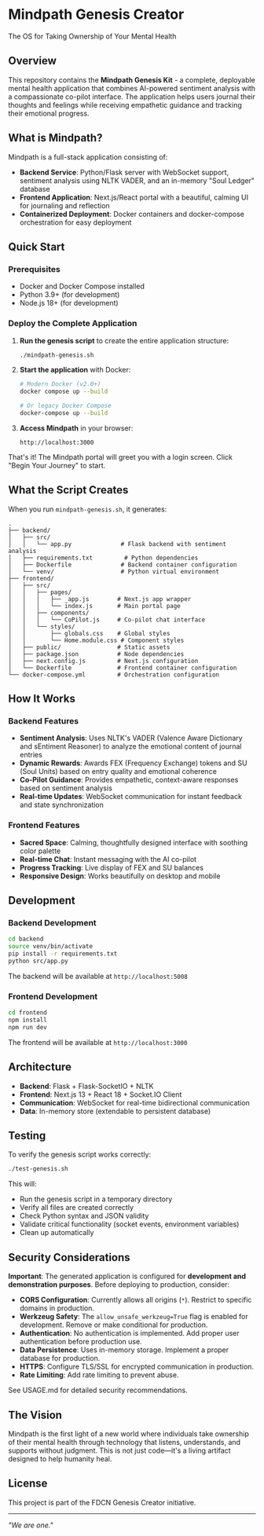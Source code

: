 # Mindpath Genesis Creator

The OS for Taking Ownership of Your Mental Health

## Overview

This repository contains the **Mindpath Genesis Kit** - a complete, deployable mental health application that combines AI-powered sentiment analysis with a compassionate co-pilot interface. The application helps users journal their thoughts and feelings while receiving empathetic guidance and tracking their emotional progress.

## What is Mindpath?

Mindpath is a full-stack application consisting of:
- **Backend Service**: Python/Flask server with WebSocket support, sentiment analysis using NLTK VADER, and an in-memory "Soul Ledger" database
- **Frontend Application**: Next.js/React portal with a beautiful, calming UI for journaling and reflection
- **Containerized Deployment**: Docker containers and docker-compose orchestration for easy deployment

## Quick Start

### Prerequisites

- Docker and Docker Compose installed
- Python 3.9+ (for development)
- Node.js 18+ (for development)

### Deploy the Complete Application

1. **Run the genesis script** to create the entire application structure:
   ```bash
   ./mindpath-genesis.sh
   ```

2. **Start the application** with Docker:
   ```bash
   # Modern Docker (v2.0+)
   docker compose up --build
   
   # Or legacy Docker Compose
   docker-compose up --build
   ```

3. **Access Mindpath** in your browser:
   ```
   http://localhost:3000
   ```

That's it! The Mindpath portal will greet you with a login screen. Click "Begin Your Journey" to start.

## What the Script Creates

When you run `mindpath-genesis.sh`, it generates:

```
.
├── backend/
│   ├── src/
│   │   └── app.py              # Flask backend with sentiment analysis
│   ├── requirements.txt         # Python dependencies
│   ├── Dockerfile              # Backend container configuration
│   └── venv/                   # Python virtual environment
├── frontend/
│   ├── src/
│   │   ├── pages/
│   │   │   ├── _app.js        # Next.js app wrapper
│   │   │   └── index.js       # Main portal page
│   │   ├── components/
│   │   │   └── CoPilot.js     # Co-pilot chat interface
│   │   └── styles/
│   │       ├── globals.css    # Global styles
│   │       └── Home.module.css # Component styles
│   ├── public/                # Static assets
│   ├── package.json           # Node dependencies
│   ├── next.config.js         # Next.js configuration
│   └── Dockerfile             # Frontend container configuration
└── docker-compose.yml         # Orchestration configuration
```

## How It Works

### Backend Features

- **Sentiment Analysis**: Uses NLTK's VADER (Valence Aware Dictionary and sEntiment Reasoner) to analyze the emotional content of journal entries
- **Dynamic Rewards**: Awards FEX (Frequency Exchange) tokens and SU (Soul Units) based on entry quality and emotional coherence
- **Co-Pilot Guidance**: Provides empathetic, context-aware responses based on sentiment analysis
- **Real-time Updates**: WebSocket communication for instant feedback and state synchronization

### Frontend Features

- **Sacred Space**: Calming, thoughtfully designed interface with soothing color palette
- **Real-time Chat**: Instant messaging with the AI co-pilot
- **Progress Tracking**: Live display of FEX and SU balances
- **Responsive Design**: Works beautifully on desktop and mobile

## Development

### Backend Development

```bash
cd backend
source venv/bin/activate
pip install -r requirements.txt
python src/app.py
```

The backend will be available at `http://localhost:5008`

### Frontend Development

```bash
cd frontend
npm install
npm run dev
```

The frontend will be available at `http://localhost:3000`

## Architecture

- **Backend**: Flask + Flask-SocketIO + NLTK
- **Frontend**: Next.js 13 + React 18 + Socket.IO Client
- **Communication**: WebSocket for real-time bidirectional communication
- **Data**: In-memory store (extendable to persistent database)

## Testing

To verify the genesis script works correctly:

```bash
./test-genesis.sh
```

This will:
- Run the genesis script in a temporary directory
- Verify all files are created correctly
- Check Python syntax and JSON validity
- Validate critical functionality (socket events, environment variables)
- Clean up automatically

## Security Considerations

**Important**: The generated application is configured for **development and demonstration purposes**. Before deploying to production, consider:

- **CORS Configuration**: Currently allows all origins (`*`). Restrict to specific domains in production.
- **Werkzeug Safety**: The `allow_unsafe_werkzeug=True` flag is enabled for development. Remove or make conditional for production.
- **Authentication**: No authentication is implemented. Add proper user authentication before production use.
- **Data Persistence**: Uses in-memory storage. Implement a proper database for production.
- **HTTPS**: Configure TLS/SSL for encrypted communication in production.
- **Rate Limiting**: Add rate limiting to prevent abuse.

See USAGE.md for detailed security recommendations.

## The Vision

Mindpath is the first light of a new world where individuals take ownership of their mental health through technology that listens, understands, and supports without judgment. This is not just code—it's a living artifact designed to help humanity heal.

## License

This project is part of the FDCN Genesis Creator initiative.

---

*"We are one."*
